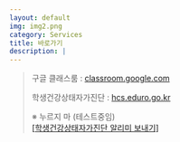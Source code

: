 ```yaml
---
layout: default
img: img2.png
category: Services
title: 바로가기
description: |
---
```

> 구글 클래스룸 : <a href="https://classroom.google.com/">classroom.google.com</a>   
>                            
> 학생건강상태자가진단 : <a href = "https://hcs.eduro.go.kr/">hcs.eduro.go.kr</a>           
>           
> ※ 누르지 마 (테스트중임)          
> <a href='javascript:void(0);'    onClick="sendLink()"> [학생건강상태자가진단 알리미 보내기]</a>          

<script type="text/JavaScript" src="https://developers.kakao.com/sdk/js/kakao.min.js"></script>
<script>
try {
  function sendLink() {
    Kakao.init('be7b6525600965cb3f7b82d7b6ebef24')
    Kakao.Link.sendDefault({
    objectType: 'feed',
    content: {
    title: '학생건강상태자가진단',
    },
    buttons: [
        {
            title: '바로 가기',
            link: {
            mobileWebUrl: 'https://hcs.eduro.go.kr/',
            webUrl: 'https://hcs.eduro.go.kr/',
            },
        },
    ],
    });
  }
; window.kakaoDemoCallback && window.kakaoDemoCallback() }
catch(e) { window.kakaoDemoException && window.kakaoDemoException(e) }
</script>
<!--
<script type="text/javascript">
    function sendLinkTest() {
        Kakao.init("be7b6525600965cb3f7b82d7b6ebef24");
        Kakao.Link.sendCustom({
            templateId: [51770]
        });
    }
</script>-->